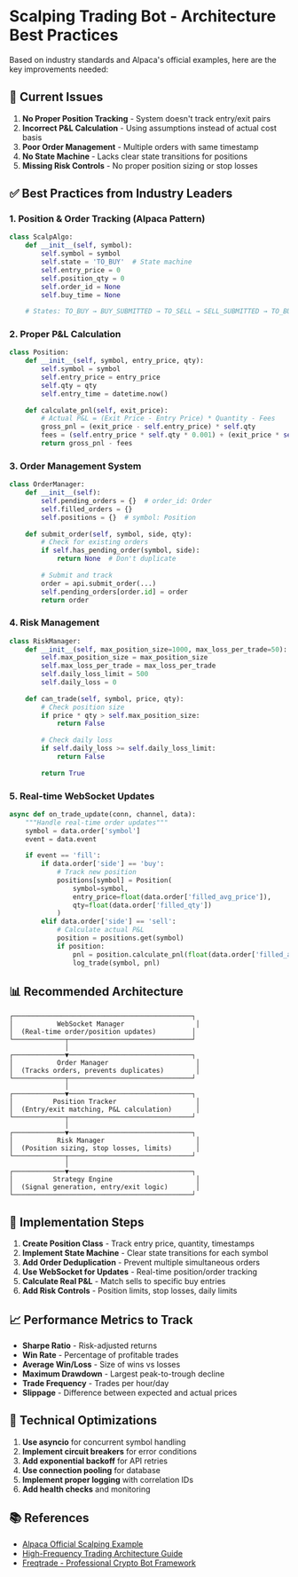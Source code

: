 # Scalping Trading Bot - Architecture Best Practices

Based on industry standards and Alpaca's official examples, here are the key improvements needed:

## 🎯 Current Issues

1. **No Proper Position Tracking** - System doesn't track entry/exit pairs
2. **Incorrect P&L Calculation** - Using assumptions instead of actual cost basis
3. **Poor Order Management** - Multiple orders with same timestamp
4. **No State Machine** - Lacks clear state transitions for positions
5. **Missing Risk Controls** - No proper position sizing or stop losses

## ✅ Best Practices from Industry Leaders

### 1. **Position & Order Tracking (Alpaca Pattern)**

```python
class ScalpAlgo:
    def __init__(self, symbol):
        self.symbol = symbol
        self.state = 'TO_BUY'  # State machine
        self.entry_price = 0
        self.position_qty = 0
        self.order_id = None
        self.buy_time = None
        
    # States: TO_BUY → BUY_SUBMITTED → TO_SELL → SELL_SUBMITTED → TO_BUY
```

### 2. **Proper P&L Calculation**

```python
class Position:
    def __init__(self, symbol, entry_price, qty):
        self.symbol = symbol
        self.entry_price = entry_price
        self.qty = qty
        self.entry_time = datetime.now()
        
    def calculate_pnl(self, exit_price):
        # Actual P&L = (Exit Price - Entry Price) * Quantity - Fees
        gross_pnl = (exit_price - self.entry_price) * self.qty
        fees = (self.entry_price * self.qty * 0.001) + (exit_price * self.qty * 0.001)
        return gross_pnl - fees
```

### 3. **Order Management System**

```python
class OrderManager:
    def __init__(self):
        self.pending_orders = {}  # order_id: Order
        self.filled_orders = {}
        self.positions = {}  # symbol: Position
        
    def submit_order(self, symbol, side, qty):
        # Check for existing orders
        if self.has_pending_order(symbol, side):
            return None  # Don't duplicate
            
        # Submit and track
        order = api.submit_order(...)
        self.pending_orders[order.id] = order
        return order
```

### 4. **Risk Management**

```python
class RiskManager:
    def __init__(self, max_position_size=1000, max_loss_per_trade=50):
        self.max_position_size = max_position_size
        self.max_loss_per_trade = max_loss_per_trade
        self.daily_loss_limit = 500
        self.daily_loss = 0
        
    def can_trade(self, symbol, price, qty):
        # Check position size
        if price * qty > self.max_position_size:
            return False
            
        # Check daily loss
        if self.daily_loss >= self.daily_loss_limit:
            return False
            
        return True
```

### 5. **Real-time WebSocket Updates**

```python
async def on_trade_update(conn, channel, data):
    """Handle real-time order updates"""
    symbol = data.order['symbol']
    event = data.event
    
    if event == 'fill':
        if data.order['side'] == 'buy':
            # Track new position
            positions[symbol] = Position(
                symbol=symbol,
                entry_price=float(data.order['filled_avg_price']),
                qty=float(data.order['filled_qty'])
            )
        elif data.order['side'] == 'sell':
            # Calculate actual P&L
            position = positions.get(symbol)
            if position:
                pnl = position.calculate_pnl(float(data.order['filled_avg_price']))
                log_trade(symbol, pnl)
```

## 📊 Recommended Architecture

```
┌─────────────────────────────────────────────┐
│           WebSocket Manager                  │
│  (Real-time order/position updates)         │
└─────────────┬───────────────────────────────┘
              │
┌─────────────▼───────────────────────────────┐
│           Order Manager                      │
│  (Tracks orders, prevents duplicates)        │
└─────────────┬───────────────────────────────┘
              │
┌─────────────▼───────────────────────────────┐
│          Position Tracker                    │
│  (Entry/exit matching, P&L calculation)      │
└─────────────┬───────────────────────────────┘
              │
┌─────────────▼───────────────────────────────┐
│           Risk Manager                       │
│  (Position sizing, stop losses, limits)      │
└─────────────┬───────────────────────────────┘
              │
┌─────────────▼───────────────────────────────┐
│          Strategy Engine                     │
│  (Signal generation, entry/exit logic)       │
└─────────────────────────────────────────────┘
```

## 🚀 Implementation Steps

1. **Create Position Class** - Track entry price, quantity, timestamps
2. **Implement State Machine** - Clear state transitions for each symbol
3. **Add Order Deduplication** - Prevent multiple simultaneous orders
4. **Use WebSocket for Updates** - Real-time position/order tracking
5. **Calculate Real P&L** - Match sells to specific buy entries
6. **Add Risk Controls** - Position limits, stop losses, daily limits

## 📈 Performance Metrics to Track

- **Sharpe Ratio** - Risk-adjusted returns
- **Win Rate** - Percentage of profitable trades
- **Average Win/Loss** - Size of wins vs losses
- **Maximum Drawdown** - Largest peak-to-trough decline
- **Trade Frequency** - Trades per hour/day
- **Slippage** - Difference between expected and actual prices

## 🔧 Technical Optimizations

1. **Use asyncio** for concurrent symbol handling
2. **Implement circuit breakers** for error conditions
3. **Add exponential backoff** for API retries
4. **Use connection pooling** for database
5. **Implement proper logging** with correlation IDs
6. **Add health checks** and monitoring

## 📚 References

- [Alpaca Official Scalping Example](https://github.com/alpacahq/example-scalping)
- [High-Frequency Trading Architecture Guide](https://medium.com/@levitatingmonkofshambhala/mastering-high-frequency-trading-a-comprehensive-guide-to-architecture-technology-and-best-8774c9942fac)
- [Freqtrade - Professional Crypto Bot Framework](https://github.com/freqtrade/freqtrade)